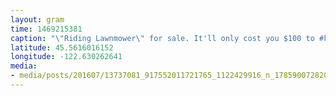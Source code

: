 ```yaml
---
layout: gram
time: 1469215381
caption: "\"Riding Lawnmower\" for sale. It'll only cost you $100 to #keepportlandweird."
latitude: 45.5616016152
longitude: -122.630262641
media:
- media/posts/201607/13737081_917552011721765_1122429916_n_17859007282049234.jpg
---
```

